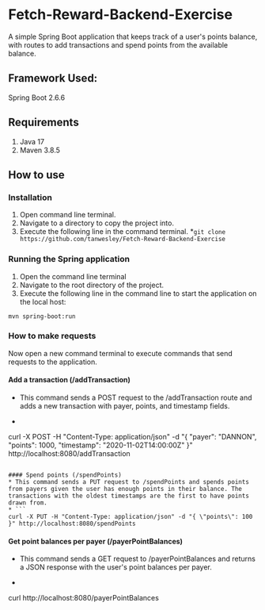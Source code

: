 # Fetch-Reward-Backend-Exercise
A simple Spring Boot application that keeps track of a user's points balance, with routes to add transactions and spend points from the available balance.

## Framework Used:
Spring Boot 2.6.6

## Requirements
1. Java 17
2. Maven 3.8.5

## How to use


### Installation
1. Open command line terminal.
2. Navigate to a directory to copy the project into.
3. Execute the following line in the command terminal.
 *```git clone https://github.com/tanwesley/Fetch-Reward-Backend-Exercise```


### Running the Spring application 
1. Open the command line terminal
2. Navigate to the root directory of the project.
3. Execute the following line in the command line to start the application on the local host:
```
mvn spring-boot:run
```

### How to make requests

Now open a new command terminal to execute commands that send requests to the application.
 

#### Add a transaction (/addTransaction)
* This command sends a POST request to the /addTransaction route and adds a new transaction with payer, points, and timestamp fields.
* ```
curl -X POST -H "Content-Type: application/json" -d "{ \"payer\": \"DANNON\", \"points\": 1000, \"timestamp\": \"2020-11-02T14:00:00Z\" }" http://localhost:8080/addTransaction
```

#### Spend points (/spendPoints)
* This command sends a PUT request to /spendPoints and spends points from payers given the user has enough points in their balance. The transactions with the oldest timestamps are the first to have points drawn from.
* ```
curl -X PUT -H "Content-Type: application/json" -d "{ \"points\": 100 }" http://localhost:8080/spendPoints
```


#### Get point balances per payer (/payerPointBalances)
* This command sends a GET request to /payerPointBalances and returns a JSON response with the user's point balances per payer.
* ```
curl http://localhost:8080/payerPointBalances
```

